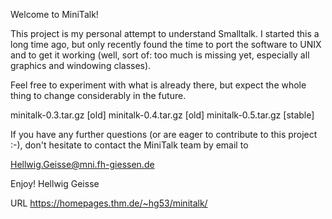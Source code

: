  Welcome to MiniTalk!

This project is my personal attempt to understand Smalltalk. I started this a long time ago,
but only recently found the time to port the software to UNIX and to get it working (well,
sort of: too much is missing yet, especially all graphics and windowing classes).

Feel free to experiment with what is already there, but expect the whole thing to change
considerably in the future.

minitalk-0.3.tar.gz [old]
minitalk-0.4.tar.gz [old]
minitalk-0.5.tar.gz [stable]

If you have any further questions (or are eager to contribute to this project :-), don't hesitate
to contact the MiniTalk team by email to

Hellwig.Geisse@mni.fh-giessen.de

Enjoy!
Hellwig Geisse 

URL https://homepages.thm.de/~hg53/minitalk/
